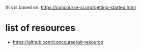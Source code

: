 this is based on:
https://concourse-ci.org/getting-started.html

# list of resources
* https://github.com/concourse/git-resource
